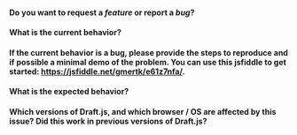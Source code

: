 #### Do you want to request a *feature* or report a *bug*?

#### What is the current behavior?

#### If the current behavior is a bug, please provide the steps to reproduce and if possible a minimal demo of the problem. You can use this jsfiddle to get started: https://jsfiddle.net/gmertk/e61z7nfa/.

#### What is the expected behavior?

#### Which versions of Draft.js, and which browser / OS are affected by this issue? Did this work in previous versions of Draft.js?

